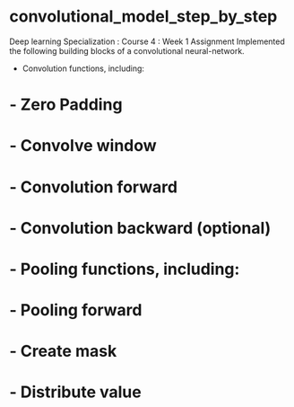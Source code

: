 # convolutional_model_step_by_step

Deep learning Specialization : Course 4 : Week 1 Assignment
Implemented the following building blocks of a convolutional neural-network.

- Convolution functions, including:
#     - Zero Padding
#     - Convolve window 
#     - Convolution forward
#     - Convolution backward (optional)
# - Pooling functions, including:
#     - Pooling forward
#     - Create mask 
#     - Distribute value

